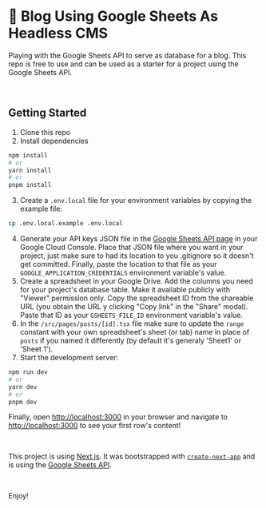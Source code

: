 # 📑 Blog Using Google Sheets As Headless CMS

Playing with the Google Sheets API to serve as database for a blog.
This repo is free to use and can be used as a starter for a project using the Google Sheets API.

<br />

## Getting Started
1. Clone this repo
2. Install dependencies
  ```bash
  npm install
  # or
  yarn install
  # or
  pnpm install
  ```
3. Create a `.env.local` file for your environment variables by copying the example file:
  ```bash
  cp .env.local.example .env.local
  ```
4. Generate your API keys JSON file in the [Google Sheets API page](https://console.cloud.google.com/apis/library/sheets.googleapis.com) in your Google Cloud Console. Place that JSON file where you want in your project, just make sure to had its location to you .gitignore so it doesn't get committed. Finally, paste the location to that file as your `GOOGLE_APPLICATION_CREDENTIALS` environment variable's value.
5. Create a spreadsheet in your Google Drive. Add the columns you need for your project's database table. Make it available publicly with "Viewer" permission only. Copy the spreadsheet ID from the shareable URL (you obtain the URL y clicking "Copy link" in the "Share" modal). Paste that ID as your `GSHEETS_FILE_ID` environment variable's value.
7. In the `/src/pages/posts/[id].tsx` file make sure to update the `range` constant with your own spreadsheet's sheet (or tab) name in place of `posts` if you named it differently (by default it's generaly 'Sheet1' or 'Sheet 1').
7. Start the development server:
  ```bash
  npm run dev
  # or
  yarn dev
  # or
  pnpm dev
  ```
Finally, open [http://localhost:3000](http://localhost:3000) in your browser and navigate to [http://localhost:3000](http://localhost:3000/posts/2) to see your first row's content!

<br />

This project is using [Next.js](https://nextjs.org/). It was bootstrapped with [`create-next-app`](https://github.com/vercel/next.js/tree/canary/packages/create-next-app) and is using the [Google Sheets API](https://developers.google.com/sheets/api/reference/rest?hl=fr).

<br />

Enjoy!